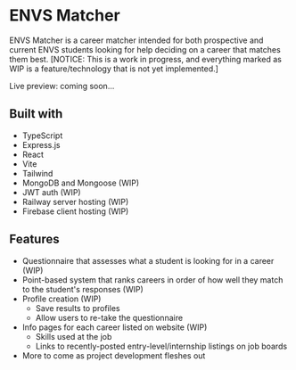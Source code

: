 # ENVS Matcher

ENVS Matcher is a career matcher intended for both prospective and current ENVS students looking for help 
deciding on a career that matches them best. [NOTICE: This is a work in progress, and everything marked as WIP 
is a feature/technology that is not yet implemented.]

Live preview: coming soon...

## Built with
* TypeScript
* Express.js
* React
* Vite
* Tailwind
* MongoDB and Mongoose (WIP)
* JWT auth (WIP)
* Railway server hosting (WIP)
* Firebase client hosting (WIP)

## Features
* Questionnaire that assesses what a student is looking for in a career (WIP)
* Point-based system that ranks careers in order of how well they match to the student's responses (WIP)
* Profile creation (WIP)
  - Save results to profiles
  - Allow users to re-take the questionnaire
* Info pages for each career listed on website (WIP)
  - Skills used at the job
  - Links to recently-posted entry-level/internship listings on job boards
* More to come as project development fleshes out
